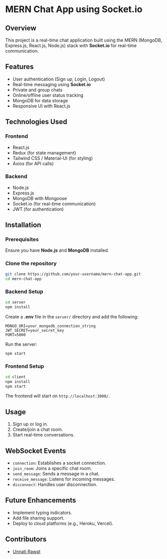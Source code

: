 # MERN Chat App using Socket.io

## Overview
This project is a real-time chat application built using the MERN (MongoDB, Express.js, React.js, Node.js) stack with **Socket.io** for real-time communication.

## Features
- User authentication (Sign up, Login, Logout)
- Real-time messaging using **Socket.io**
- Private and group chats
- Online/offline user status tracking
- MongoDB for data storage
- Responsive UI with React.js

## Technologies Used
### Frontend
- React.js
- Redux (for state management)
- Tailwind CSS / Material-UI (for styling)
- Axios (for API calls)

### Backend
- Node.js
- Express.js
- MongoDB with Mongoose
- Socket.io (for real-time communication)
- JWT (for authentication)

## Installation
### Prerequisites
Ensure you have **Node.js** and **MongoDB** installed.

### Clone the repository
```bash
git clone https://github.com/your-username/mern-chat-app.git
cd mern-chat-app
```

### Backend Setup
```bash
cd server
npm install
```
Create a **.env** file in the `server/` directory and add the following:
```
MONGO_URI=your_mongodb_connection_string
JWT_SECRET=your_secret_key
PORT=5000
```
Run the server:
```bash
npm start
```

### Frontend Setup
```bash
cd client
npm install
npm start
```
The frontend will start on `http://localhost:3000/`.

## Usage
1. Sign up or log in.
2. Create/join a chat room.
3. Start real-time conversations.

## WebSocket Events
- `connection`: Establishes a socket connection.
- `join_room`: Joins a specific chat room.
- `send_message`: Sends a message in a chat.
- `receive_message`: Listens for incoming messages.
- `disconnect`: Handles user disconnection.

## Future Enhancements
- Implement typing indicators.
- Add file sharing support.
- Deploy to cloud platforms (e.g., Heroku, Vercel).

## Contributors
- [Unnati Rawat](https://github.com/unnatirawat19)

